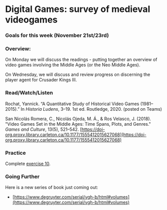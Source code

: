# Digital Games: survey of medieval videogames

### Goals for this week (November 21st/23rd)



### Overview:

On Monday we will discuss the readings - putting together an overview of video games involving the Middle Ages (or the Neo Middle Ages).&#x20;

On Wednesday, we will discuss and review progress on discerning the player agent for Crusader Kings III.&#x20;

### Read/Watch/Listen

Rochat, Yannick. “A Quantitative Study of Historical Video Games (1981–2015).” In _Historia Ludens_, 3–19. 1st ed. Routledge, 2020. (posted on Teams)

San Nicolás Romera, C., Nicolás Ojeda, M. Á., & Ros Velasco, J. (2018). "Video Games Set in the Middle Ages: Time Spans, Plots, and Genres." _Games and Culture_, 13(5), 521–542. [https://doi-org.proxy.library.carleton.ca/10.1177/1555412015627068](https://doi-org.proxy.library.carleton.ca/10.1177/1555412015627068)

### Practice

Complete [exercise 10](../course-info/assignments/10.-game-journal-player-agent.md).&#x20;

### Going Further

Here is a new series of book just coming out:

* [https://www.degruyter.com/serial/vgh-b/html#volumes](https://www.degruyter.com/serial/vgh-b/html#volumes)
